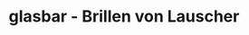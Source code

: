---
title: "glasbar - Brillen von Lauscher"
url: /aachen/glasbar-brillen-von-lauscher/
shop: Optiker
---
